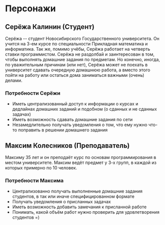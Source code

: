# Персонажи

## Серёжа Калинин (Студент)

Серёжа -- студент Новосибирского Государственного университета. Он учится на 3-ем курсе по специальности Прикладная математика и информатика. Так же, помимо учёбы, Серёжа работает на четверть ставки программистом. Серёжа не раздолбай и заинтересован в том, чтобы выполнять домашние задания по предметам. Но конечно, иногда, по уважительным причинам (или нет), Серёжа может не поехать в университет сдавать очередную домашнюю работа, а вместо этого пойти на работу или остаться дома заниматься важными (очень) делами.

### Потребности Серёжи

* Иметь централизованный доступ к информации о курсах и дедлайнах домашних заданий и подобном (о сданных и не сданных задачах)
* Иметь возможность сдавать домашние задания по сети
* Незамедлительно получать уведомления о том, что ему нужно что-то поправить в решении домашнего задания

## Максим Колесников (Преподаватель)

Максиму 35 лет и он преподаёт курс по основам программирования в местом университете. Максим ведёт предмет у 3-х групп, в каждой из которых примерно по 10 человек. 

### Потребности Максима

* Централизованно получать выполненные домашние задания студентов, в так или иначе специфицированном формате
* Получать уведомления о присланных задачах
* Иметь возможность добавить замечания к присланной работе
* Понимать, какой объём работ нужно проверить для удовлетворения студентов =)
